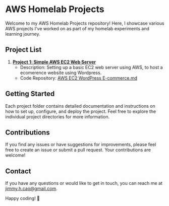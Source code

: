 # AWS Homelab Projects

Welcome to my AWS Homelab Projects repository! Here, I showcase various AWS projects I've worked on as part of my homelab experiments and learning journey.

## Project List

1. [**Project 1: Simple AWS EC2 Web Server**](AWS-EC2-WordPress-E-commerce.md)
   - Description: Setting up a basic EC2 web server using AWS, to host a ecomerence website using Wordpress.
   - Code Repository: [AWS EC2 WordPress E-commerce.md](project1/)


## Getting Started

Each project folder contains detailed documentation and instructions on how to set up, configure, and deploy the project. Feel free to explore the individual project directories for more information.

## Contributions

If you find any issues or have suggestions for improvements, please feel free to create an issue or submit a pull request. Your contributions are welcome!

## Contact

If you have any questions or would like to get in touch, you can reach me at [jimmy.h.cao@gmail.com](mailto:jimmy.h.cao@gmail.com).

Happy coding! 🚀

